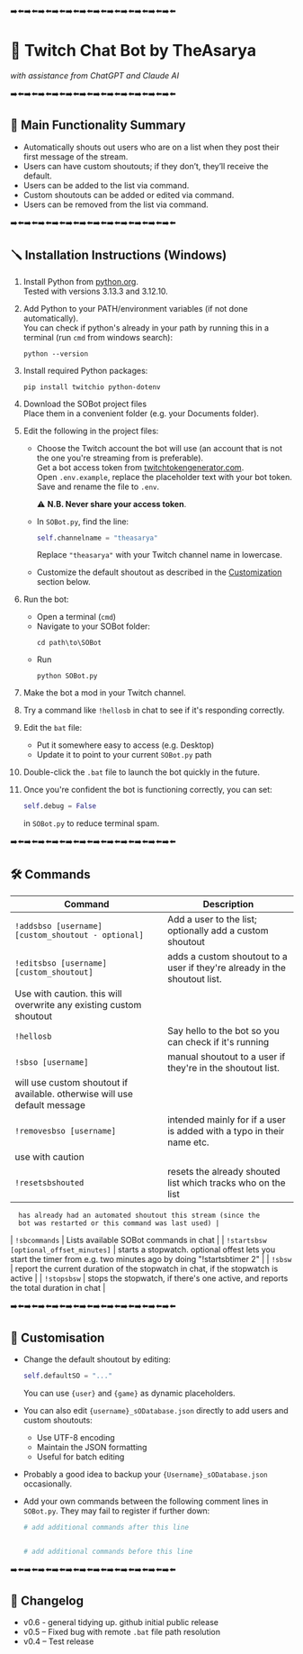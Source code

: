 ➡️⬅️➡️⬅️➡️⬅️➡️⬅️➡️⬅️➡️⬅️➡️⬅️➡️⬅️➡️⬅️➡️⬅️➡️⬅️➡️⬅️

# 📢 Twitch Chat Bot by TheAsarya  
_with assistance from ChatGPT and Claude AI_


➡️⬅️➡️⬅️➡️⬅️➡️⬅️➡️⬅️➡️⬅️➡️⬅️➡️⬅️➡️⬅️➡️⬅️➡️⬅️➡️⬅️

## 🎯 Main Functionality Summary

- Automatically shouts out users who are on a list when they post their first message of the stream.
- Users can have custom shoutouts; if they don’t, they’ll receive the default.
- Users can be added to the list via command.
- Custom shoutouts can be added or edited via command.
- Users can be removed from the list via command.

➡️⬅️➡️⬅️➡️⬅️➡️⬅️➡️⬅️➡️⬅️➡️⬅️➡️⬅️➡️⬅️➡️⬅️➡️⬅️➡️⬅️

## 🪛 Installation Instructions (Windows)

1. Install Python from [python.org](https://www.python.org).  
   Tested with versions 3.13.3 and 3.12.10.

2. Add Python to your PATH/environment variables (if not done automatically).  
   You can check if python's already in your path by running this in a terminal (run `cmd` from windows search):
   ```shell
   python --version
   ```

3. Install required Python packages:
   ```shell
   pip install twitchio python-dotenv
   ```

4. Download the SOBot project files  
   Place them in a convenient folder (e.g. your Documents folder).

5. Edit the following in the project files:
   - Choose the Twitch account the bot will use (an account that is not the one you're streaming from is preferable).  
     Get a bot access token from [twitchtokengenerator.com](https://twitchtokengenerator.com).  
     Open `.env.example`, replace the placeholder text with your bot token. Save and rename the file to `.env`.  

     ⚠️ **N.B. Never share your access token**.

   - In `SOBot.py`, find the line:
     ```python
     self.channelname = "theasarya"
     ```
     Replace `"theasarya"` with your Twitch channel name in lowercase.
   - Customize the default shoutout as described in the [Customization](#customisation) section below.

6. Run the bot:
   - Open a terminal (`cmd`)
   - Navigate to your SOBot folder:
     ```shell
     cd path\to\SOBot
     ```
   - Run
     ```shell
     python SOBot.py
     ```

7. Make the bot a mod in your Twitch channel.

8. Try a command like `!hellosb` in chat to see if it's responding correctly.

9. Edit the `bat` file:
   - Put it somewhere easy to access (e.g. Desktop)
   - Update it to point to your current `SOBot.py` path

10. Double-click the `.bat` file to launch the bot quickly in the future.

11. Once you're confident the bot is functioning correctly, you can set:
    ```python
    self.debug = False
    ```
    in `SOBot.py` to reduce terminal spam.

➡️⬅️➡️⬅️➡️⬅️➡️⬅️➡️⬅️➡️⬅️➡️⬅️➡️⬅️➡️⬅️➡️⬅️➡️⬅️➡️⬅️

## 🛠️ Commands

| Command | Description |
|--------|-------------|
| `!addsbso [username] [custom_shoutout - optional]` | Add a user to the list; optionally add a custom shoutout |
| `!editsbso [username] [custom_shoutout]` | adds a custom shoutout to a user if they're already in the shoutout list. 
      Use with caution. this will overwrite any existing custom shoutout |
| `!hellosb` | Say hello to the bot so you can check if it's running |
| `!sbso [username]` | manual shoutout to a user if they're in the shoutout list. 
      will use custom shoutout if available. otherwise will use default message |
| `!removesbso [username]` | intended mainly for if a user is added with a typo in their name etc.
      use with caution |
| `!resetsbshouted` | resets the already shouted list which tracks who on the list 
      has already had an automated shoutout this stream (since the 
      bot was restarted or this command was last used) |
| `!sbcommands` | Lists available SOBot commands in chat |
| `!startsbsw [optional_offset_minutes]` | starts a stopwatch. optional offest lets you start the timer from 
      e.g. two minutes ago by doing "!startsbtimer 2" |
| `!sbsw` | report the current duration of the stopwatch in chat, if the stopwatch
      is active |
| `!stopsbsw` | stops the stopwatch, if there's one active, and reports the total
      duration in chat |

➡️⬅️➡️⬅️➡️⬅️➡️⬅️➡️⬅️➡️⬅️➡️⬅️➡️⬅️➡️⬅️➡️⬅️➡️⬅️➡️⬅️

## 🎨 Customisation

- Change the default shoutout by editing:
  ```python
  self.defaultSO = "..."
  ```
  You can use `{user}` and `{game}` as dynamic placeholders.

- You can also edit `{username}_sODatabase.json` directly to add users and custom shoutouts:
  - Use UTF-8 encoding
  - Maintain the JSON formatting
  - Useful for batch editing

- Probably a good idea to backup your `{Username}_sODatabase.json` occasionally.

- Add your own commands between the following comment lines in `SOBot.py`. They may fail to register if further down:
  ```python
  # add additional commands after this line


  # add additional commands before this line
  ```

➡️⬅️➡️⬅️➡️⬅️➡️⬅️➡️⬅️➡️⬅️➡️⬅️➡️⬅️➡️⬅️➡️⬅️➡️⬅️➡️⬅️

## 📜 Changelog

- v0.6 - general tidying up. github initial public release
- v0.5 – Fixed bug with remote `.bat` file path resolution
- v0.4 – Test release

